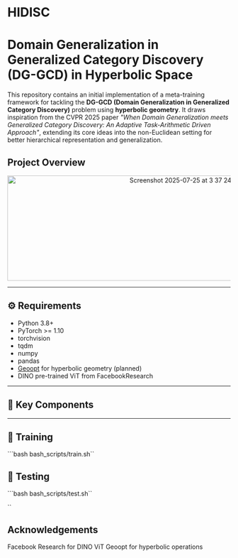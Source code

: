 # HIDISC

# Domain Generalization in Generalized Category Discovery (DG-GCD) in Hyperbolic Space

This repository contains an initial implementation of a meta-training framework for tackling the **DG-GCD (Domain Generalization in Generalized Category Discovery)** problem using **hyperbolic geometry**. It draws inspiration from the CVPR 2025 paper *"When Domain Generalization meets Generalized Category Discovery: An Adaptive Task-Arithmetic Driven Approach"*, extending its core ideas into the non-Euclidean setting for better hierarchical representation and generalization.

## Project Overview


<center><img width="790" height="237" alt="Screenshot 2025-07-25 at 3 37 24 PM" src="https://github.com/user-attachments/assets/09676650-7420-44c5-b809-444739cde77e" /></center> 


---

## ⚙️ Requirements
- Python 3.8+
- PyTorch >= 1.10
- torchvision
- tqdm
- numpy
- pandas
- [Geoopt](https://github.com/geoopt/geoopt) for hyperbolic geometry (planned)
- DINO pre-trained ViT from FacebookResearch

---

## 🧠 Key Components


---

## 🧪 Training
```bash bash_scripts/train.sh``

## 🧪 Testing

```bash bash_scripts/test.sh``

``
## Acknowledgements

Facebook Research for DINO ViT
Geoopt for hyperbolic operations

